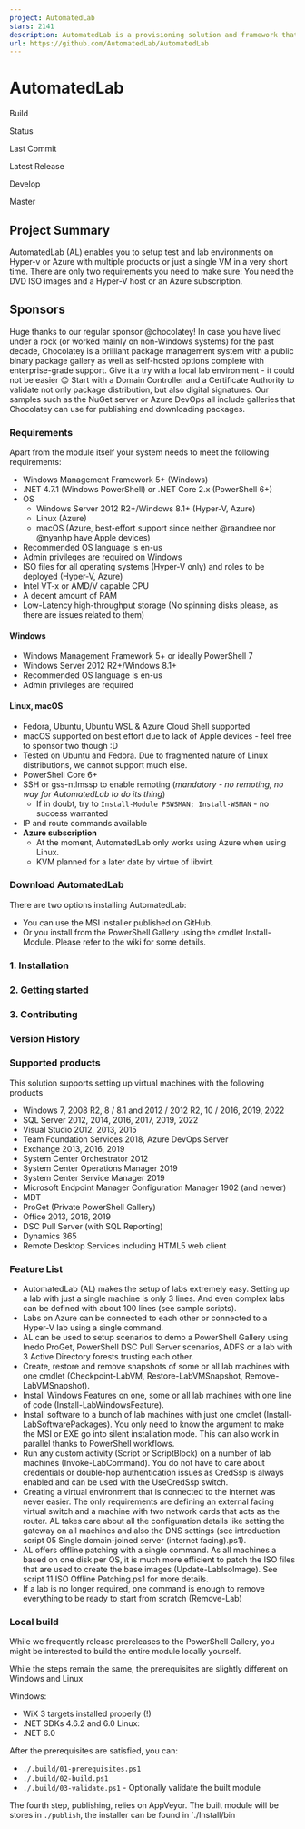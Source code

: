 ```yaml
---
project: AutomatedLab
stars: 2141
description: AutomatedLab is a provisioning solution and framework that lets you deploy complex labs on HyperV and Azure with simple PowerShell scripts. It supports all Windows operating systems from 2008 R2 to 2022, some Linux distributions and various products like AD, Exchange, PKI, IIS, etc.
url: https://github.com/AutomatedLab/AutomatedLab
---
```


AutomatedLab
============

Build

Status

Last Commit

Latest Release

Develop

Master

Project Summary
---------------

AutomatedLab (AL) enables you to setup test and lab environments on Hyper-v or Azure with multiple products or just a single VM in a very short time. There are only two requirements you need to make sure: You need the DVD ISO images and a Hyper-V host or an Azure subscription.

Sponsors
--------

Huge thanks to our regular sponsor @chocolatey! In case you have lived under a rock (or worked mainly on non-Windows systems) for the past decade, Chocolatey is a brilliant package management system with a public binary package gallery as well as self-hosted options complete with enterprise-grade support. Give it a try with a local lab environment - it could not be easier 😊 Start with a Domain Controller and a Certificate Authority to validate not only package distribution, but also digital signatures. Our samples such as the NuGet server or Azure DevOps all include galleries that Chocolatey can use for publishing and downloading packages.

### Requirements

Apart from the module itself your system needs to meet the following requirements:

-   Windows Management Framework 5+ (Windows)
-   .NET 4.7.1 (Windows PowerShell) or .NET Core 2.x (PowerShell 6+)
-   OS
    -   Windows Server 2012 R2+/Windows 8.1+ (Hyper-V, Azure)
    -   Linux (Azure)
    -   macOS (Azure, best-effort support since neither @raandree nor @nyanhp have Apple devices)
-   Recommended OS language is en-us
-   Admin privileges are required on Windows
-   ISO files for all operating systems (Hyper-V only) and roles to be deployed (Hyper-V, Azure)
-   Intel VT-x or AMD/V capable CPU
-   A decent amount of RAM
-   Low-Latency high-throughput storage (No spinning disks please, as there are issues related to them)

#### Windows

-   Windows Management Framework 5+ or ideally PowerShell 7
-   Windows Server 2012 R2+/Windows 8.1+
-   Recommended OS language is en-us
-   Admin privileges are required

#### Linux, macOS

-   Fedora, Ubuntu, Ubuntu WSL & Azure Cloud Shell supported
-   macOS supported on best effort due to lack of Apple devices - feel free to sponsor two though :D
-   Tested on Ubuntu and Fedora. Due to fragmented nature of Linux distributions, we cannot support much else.
-   PowerShell Core 6+
-   SSH or gss-ntlmssp to enable remoting (_mandatory - no remoting, no way for AutomatedLab to do its thing_)
    -   If in doubt, try to `Install-Module PSWSMAN; Install-WSMAN` - no success warranted
-   IP and route commands available
-   **Azure subscription**
    -   At the moment, AutomatedLab only works using Azure when using Linux.
    -   KVM planned for a later date by virtue of libvirt.

### Download AutomatedLab

There are two options installing AutomatedLab:

-   You can use the MSI installer published on GitHub.
-   Or you install from the PowerShell Gallery using the cmdlet Install-Module. Please refer to the wiki for some details.

### 1\. Installation

### 2\. Getting started

### 3\. Contributing

### Version History

### Supported products

This solution supports setting up virtual machines with the following products

-   Windows 7, 2008 R2, 8 / 8.1 and 2012 / 2012 R2, 10 / 2016, 2019, 2022
-   SQL Server 2012, 2014, 2016, 2017, 2019, 2022
-   Visual Studio 2012, 2013, 2015
-   Team Foundation Services 2018, Azure DevOps Server
-   Exchange 2013, 2016, 2019
-   System Center Orchestrator 2012
-   System Center Operations Manager 2019
-   System Center Service Manager 2019
-   Microsoft Endpoint Manager Configuration Manager 1902 (and newer)
-   MDT
-   ProGet (Private PowerShell Gallery)
-   Office 2013, 2016, 2019
-   DSC Pull Server (with SQL Reporting)
-   Dynamics 365
-   Remote Desktop Services including HTML5 web client

### Feature List

-   AutomatedLab (AL) makes the setup of labs extremely easy. Setting up a lab with just a single machine is only 3 lines. And even complex labs can be defined with about 100 lines (see sample scripts).
-   Labs on Azure can be connected to each other or connected to a Hyper-V lab using a single command.
-   AL can be used to setup scenarios to demo a PowerShell Gallery using Inedo ProGet, PowerShell DSC Pull Server scenarios, ADFS or a lab with 3 Active Directory forests trusting each other.
-   Create, restore and remove snapshots of some or all lab machines with one cmdlet (Checkpoint-LabVM, Restore-LabVMSnapshot, Remove-LabVMSnapshot).
-   Install Windows Features on one, some or all lab machines with one line of code (Install-LabWindowsFeature).
-   Install software to a bunch of lab machines with just one cmdlet (Install-LabSoftwarePackages). You only need to know the argument to make the MSI or EXE go into silent installation mode. This can also work in parallel thanks to PowerShell workflows.
-   Run any custom activity (Script or ScriptBlock) on a number of lab machines (Invoke-LabCommand). You do not have to care about credentials or double-hop authentication issues as CredSsp is always enabled and can be used with the UseCredSsp switch.
-   Creating a virtual environment that is connected to the internet was never easier. The only requirements are defining an external facing virtual switch and a machine with two network cards that acts as the router. AL takes care about all the configuration details like setting the gateway on all machines and also the DNS settings (see introduction script 05 Single domain-joined server (internet facing).ps1).
-   AL offers offline patching with a single command. As all machines a based on one disk per OS, it is much more efficient to patch the ISO files that are used to create the base images (Update-LabIsoImage). See script 11 ISO Offline Patching.ps1 for more details.
-   If a lab is no longer required, one command is enough to remove everything to be ready to start from scratch (Remove-Lab)

### Local build

While we frequently release prereleases to the PowerShell Gallery, you might be interested to build the entire module locally yourself.

While the steps remain the same, the prerequisites are slightly different on Windows and Linux

Windows:

-   WiX 3 targets installed properly (!)
-   .NET SDKs 4.6.2 and 6.0 Linux:
-   .NET 6.0

After the prerequisites are satisfied, you can:

-   `./.build/01-prerequisites.ps1`
-   `./.build/02-build.ps1`
-   `./.build/03-validate.ps1` - Optionally validate the built module

The fourth step, publishing, relies on AppVeyor. The built module will be stores in `./publish`, the installer can be found in \`./Install/bin
